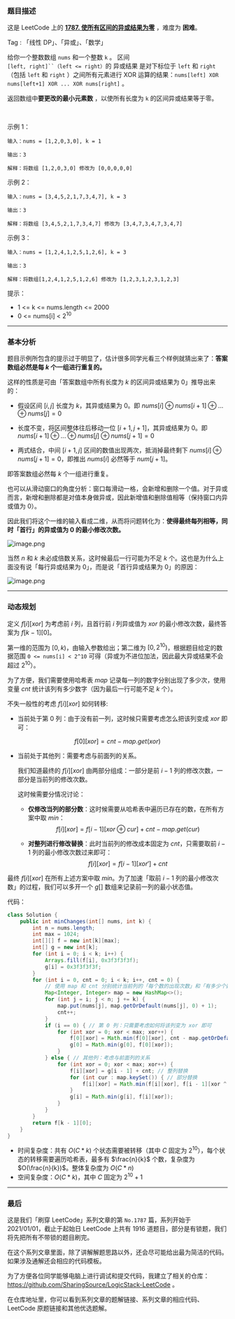 ### 题目描述

这是 LeetCode 上的 **[1787. 使所有区间的异或结果为零](https://leetcode-cn.com/problems/make-the-xor-of-all-segments-equal-to-zero/solution/gong-shui-san-xie-chou-xiang-cheng-er-we-ww79/)** ，难度为 **困难**。

Tag : 「线性 DP」、「异或」、「数学」



给你一个整数数组 `nums` 和一个整数 `k` 。
区间 `[left, right]``（left <= right）`的 异或结果 是对下标位于 `left` 和 `right`（包括 `left` 和 `right` ）之间所有元素进行 XOR 运算的结果：`nums[left] XOR nums[left+1] XOR ... XOR nums[right]` 。

返回数组中**要更改的最小元素数** ，以使所有长度为 `k` 的区间异或结果等于零。

 

示例 1：
```
输入：nums = [1,2,0,3,0], k = 1

输出：3

解释：将数组 [1,2,0,3,0] 修改为 [0,0,0,0,0]
```
示例 2：
```
输入：nums = [3,4,5,2,1,7,3,4,7], k = 3

输出：3

解释：将数组 [3,4,5,2,1,7,3,4,7] 修改为 [3,4,7,3,4,7,3,4,7]
```
示例 3：
```
输入：nums = [1,2,4,1,2,5,1,2,6], k = 3

输出：3

解释：将数组[1,2,4,1,2,5,1,2,6] 修改为 [1,2,3,1,2,3,1,2,3]
```

提示：

* 1 <= k <= nums.length <= 2000
* 0 <= nums[i] < $2^{10}$

---

### 基本分析

题目示例所包含的提示过于明显了，估计很多同学光看三个样例就猜出来了：**答案数组必然是每 $k$ 个一组进行重复的。**

这样的性质是可由「答案数组中所有长度为 $k$ 的区间异或结果为 $0$」推导出来的：

* 假设区间 $[i, j]$ 长度为 $k$，其异或结果为 $0$。即 $nums[i] ⊕ nums[i + 1] ⊕ ... ⊕ nums[j] = 0$

* 长度不变，将区间整体往后移动一位 $[i + 1, j + 1]$，其异或结果为 $0$。即 $nums[i + 1] ⊕ ... ⊕ nums[j] ⊕ nums[j + 1] = 0$

* 两式结合，中间 $[i + 1, j]$ 区间的数值出现两次，抵消掉最终剩下 $nums[i] ⊕ nums[j + 1] = 0$，即推出 $nums[i]$ 必然等于 $num[j + 1]$。

即答案数组必然每 $k$ 个一组进行重复。

也可以从滑动窗口的角度分析：窗口每滑动一格，会新增和删除一个值。对于异或而言，新增和删除都是对值本身做异或，因此新增值和删除值相等（保持窗口内异或值为 $0$）。

因此我们将这个一维的输入看成二维，从而将问题转化为：**使得最终每列相等，同时「首行」的异或值为 $0$ 的最小修改次数。**

![image.png](https://pic.leetcode-cn.com/1621904944-ApPozf-image.png)

当然 $n$ 和 $k$ 未必成倍数关系，这时候最后一行可能为不足 $k$ 个。这也是为什么上面没有说「每行异或结果为 $0$」，而是说「首行异或结果为 $0$」的原因：

![image.png](https://pic.leetcode-cn.com/1621907349-YZYOCA-image.png)


***

### 动态规划

定义 $f[i][xor]$ 为考虑前 $i$ 列，且首行前 $i$ 列异或值为 $xor$ 的最小修改次数，最终答案为 $f[k - 1][0]$。

第一维的范围为 $[0, k)$，由输入参数给出；第二维为 $[0, 2^{10})$，根据题目给定的数据范围 `0 <= nums[i] < 2^10` 可得（异或为不进位加法，因此最大异或结果不会超过 $2^{10}$）。

为了方便，我们需要使用哈希表 $map$ 记录每一列的数字分别出现了多少次，使用变量 $cnt$ 统计该列有多少数字（因为最后一行可能不足 $k$ 个）。

不失一般性的考虑 $f[i][xor]$ 如何转移:

* 当前处于第 $0$ 列：由于没有前一列，这时候只需要考虑怎么把该列变成 $xor$ 即可：

$$
f[0][xor] = cnt - map.get(xor)
$$

* 当前处于其他列：需要考虑与前面列的关系。

    我们知道最终的 $f[i][xor]$ 由两部分组成：一部分是前 $i - 1$ 列的修改次数，一部分是当前列的修改次数。
    
    这时候需要分情况讨论：
    
    * **仅修改当列的部分数**：这时候需要从哈希表中遍历已存在的数，在所有方案中取 $min$：
    $$
    f[i][xor] = f[i - 1][xor ⊕ cur] + cnt - map.get(cur)
    $$

    * **对整列进行修改替换**：此时当前列的修改成本固定为 $cnt$，只需要取前 $i - 1$ 列的最小修改次数过来即可：
    $$
    f[i][xor] = f[i - 1][xor'] + cnt
    $$

最终 $f[i][xor]$ 在所有上述方案中取 $min$。为了加速「取前 $i - 1$ 列的最小修改次数」的过程，我们可以多开一个 $g[]$ 数组来记录前一列的最小状态值。

代码：
```Java
class Solution {
    public int minChanges(int[] nums, int k) {
        int n = nums.length;
        int max = 1024; 
        int[][] f = new int[k][max];
        int[] g = new int[k];
        for (int i = 0; i < k; i++) {
            Arrays.fill(f[i], 0x3f3f3f3f);
            g[i] = 0x3f3f3f3f;
        }
        for (int i = 0, cnt = 0; i < k; i++, cnt = 0) {
            // 使用 map 和 cnt 分别统计当前列的「每个数的出现次数」和「有多少个数」
            Map<Integer, Integer> map = new HashMap<>();
            for (int j = i; j < n; j += k) {
                map.put(nums[j], map.getOrDefault(nums[j], 0) + 1);
                cnt++;
            }
            if (i == 0) { // 第 0 列：只需要考虑如何将该列变为 xor 即可
                for (int xor = 0; xor < max; xor++) {
                    f[0][xor] = Math.min(f[0][xor], cnt - map.getOrDefault(xor, 0));
                    g[0] = Math.min(g[0], f[0][xor]);
                }
            } else { // 其他列：考虑与前面列的关系
                for (int xor = 0; xor < max; xor++) {
                    f[i][xor] = g[i - 1] + cnt; // 整列替换
                    for (int cur : map.keySet()) { // 部分替换
                        f[i][xor] = Math.min(f[i][xor], f[i - 1][xor ^ cur] + cnt - map.get(cur));
                    }
                    g[i] = Math.min(g[i], f[i][xor]);
                }
            }
        }
        return f[k - 1][0];
    }
}
```
* 时间复杂度：共有 $O(C * k)$ 个状态需要被转移（其中 $C$ 固定为 $2^{10}$），每个状态的转移需要遍历哈希表，最多有 $\frac{n}{k}$ 个数，复杂度为 $O(\frac{n}{k})$。整体复杂度为 $O(C * n)$
* 空间复杂度：$O(C * k)$，其中 $C$ 固定为 $2^{10} + 1$

---

### 最后

这是我们「刷穿 LeetCode」系列文章的第 `No.1787` 篇，系列开始于 2021/01/01，截止于起始日 LeetCode 上共有 1916 道题目，部分是有锁题，我们将先把所有不带锁的题目刷完。

在这个系列文章里面，除了讲解解题思路以外，还会尽可能给出最为简洁的代码。如果涉及通解还会相应的代码模板。

为了方便各位同学能够电脑上进行调试和提交代码，我建立了相关的仓库：https://github.com/SharingSource/LogicStack-LeetCode 。

在仓库地址里，你可以看到系列文章的题解链接、系列文章的相应代码、LeetCode 原题链接和其他优选题解。

